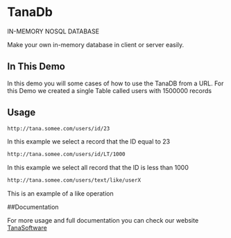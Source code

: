 # TanaDb

IN-MEMORY NOSQL DATABASE

Make your own in-memory database in client or server easily.


## In This Demo
In this demo you will some cases of how to use the TanaDB from a URL.
For this Demo we created a single Table called users with 1500000 records

## Usage
```html
http://tana.somee.com/users/id/23
``` 

In this example we select a record that the ID equal to 23


```html
http://tana.somee.com/users/id/LT/1000
``` 

In this example we select all record that the ID is less than 1000


```html
http://tana.somee.com/users/text/like/userX
```

This is an example of a like operation



##Documentation

For more usage and full documentation you can check our website [TanaSoftware](http://tanasoftware.com/)
